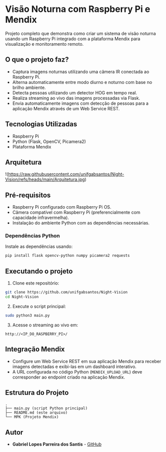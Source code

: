 # Visão Noturna com Raspberry Pi e Mendix

Projeto completo que demonstra como criar um sistema de visão noturna usando um Raspberry Pi integrado com a plataforma Mendix para visualização e monitoramento remoto.

## O que o projeto faz?
- Captura imagens noturnas utilizando uma câmera IR conectada ao Raspberry Pi.
- Alterna automaticamente entre modo diurno e noturno com base no brilho ambiente.
- Detecta pessoas utilizando um detector HOG em tempo real.
- Realiza streaming ao vivo das imagens processadas via Flask.
- Envia automaticamente imagens com detecção de pessoas para a aplicação Mendix através de um Web Service REST.

## Tecnologias Utilizadas
- Raspberry Pi
- Python (Flask, OpenCV, Picamera2)
- Plataforma Mendix

## Arquitetura

!(https://raw.githubusercontent.com/unifgabsantos/Night-Vision/refs/heads/main/Arquitetura.jpg)


## Pré-requisitos
- Raspberry Pi configurado com Raspberry Pi OS.
- Câmera compatível com Raspberry Pi (preferencialmente com capacidade infravermelha).
- Instalação do ambiente Python com as dependências necessárias.

### Dependências Python
Instale as dependências usando:
```bash
pip install flask opencv-python numpy picamera2 requests
```

## Executando o projeto
1. Clone este repositório:

```bash
git clone https://github.com/unifgabsantos/Night-Vision
cd Night-Vision
```

2. Execute o script principal:

```bash
sudo python3 main.py
```

3. Acesse o streaming ao vivo em:
```
http://<IP_DO_RASPBERRY_PI>/
```

## Integração Mendix

- Configure um Web Service REST em sua aplicação Mendix para receber imagens detectadas e exibi-las em um dashboard interativo.
- A URL configurada no código Python (`MENDIX_UPLOAD_URL`) deve corresponder ao endpoint criado na aplicação Mendix.

## Estrutura do Projeto

```
.
├── main.py (script Python principal)
├── README.md (este arquivo)
└── MPK (Projeto Mendix)
```

## Autor
- **Gabriel Lopes Parreira dos Santis** - [GitHub](https://github.com/unifgabsantos/)
